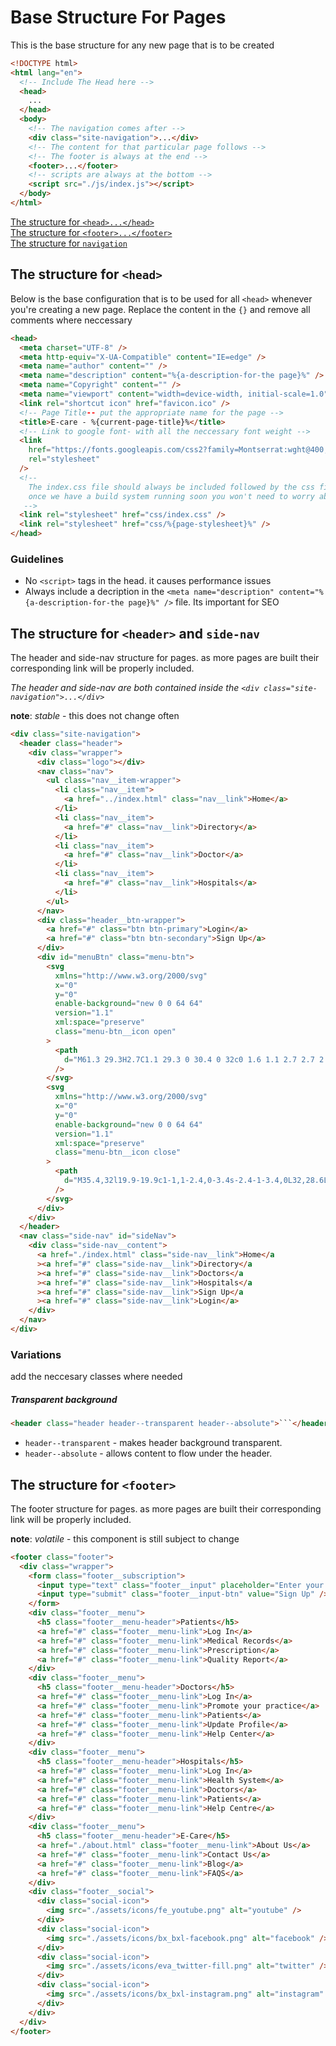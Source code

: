 # Base Structure For Pages

This is the base structure for any new page that is to be created

```html
<!DOCTYPE html>
<html lang="en">
  <!-- Include The Head here -->
  <head>
    ...
  </head>
  <body>
    <!-- The navigation comes after -->
    <div class="site-navigation">...</div>
    <!-- The content for that particular page follows -->
    <!-- The footer is always at the end -->
    <footer>...</footer>
    <!-- scripts are always at the bottom -->
    <script src="./js/index.js"></script>
  </body>
</html>
```

<!-- TODO UPdate links -->

[The structure for `<head>...</head>`](docs\page-head-structure.md) <br>
[The structure for `<footer>...</footer>`](docs\page-footer-structure.md) <br>
[The structure for `navigation`](docs\page-navigation-structure.md) <br>

## The structure for `<head>`

Below is the base configuration that is to be used for all `<head>`
whenever you're creating a new page.
Replace the content in the `{}` and remove all comments where neccessary

```html
<head>
  <meta charset="UTF-8" />
  <meta http-equiv="X-UA-Compatible" content="IE=edge" />
  <meta name="author" content="" />
  <meta name="description" content="%{a-description-for-the page}%" />
  <meta name="Copyright" content="" />
  <meta name="viewport" content="width=device-width, initial-scale=1.0" />
  <link rel="shortcut icon" href="favicon.ico" />
  <!-- Page Title-- put the appropriate name for the page -->
  <title>E-care - %{current-page-title}%</title>
  <!-- Link to google font- with all the neccessary font weight -->
  <link
    href="https://fonts.googleapis.com/css2?family=Montserrat:wght@400;500;600;700;800&display=swap"
    rel="stylesheet"
  />
  <!-- 
    The index.css file should always be included followed by the css file for that page.
    once we have a build system running soon you won't need to worry about this 
   -->
  <link rel="stylesheet" href="css/index.css" />
  <link rel="stylesheet" href="css/%{page-stylesheet}%" />
</head>
```

### Guidelines

- No `<script>` tags in the head. it causes performance issues
- Always include a decription in the `<meta name="description" content="%{a-description-for-the page}%" />` file. Its important for SEO

## The structure for `<header>` and `side-nav`

The header and side-nav structure for pages. as more pages are built their corresponding link will be properly included.

_The header and side-nav are both contained inside the `<div class="site-navigation">...</div>`_

**note**: _stable_ - this does not change often

```html
<div class="site-navigation">
  <header class="header">
    <div class="wrapper">
      <div class="logo"></div>
      <nav class="nav">
        <ul class="nav__item-wrapper">
          <li class="nav__item">
            <a href="../index.html" class="nav__link">Home</a>
          </li>
          <li class="nav__item">
            <a href="#" class="nav__link">Directory</a>
          </li>
          <li class="nav__item">
            <a href="#" class="nav__link">Doctor</a>
          </li>
          <li class="nav__item">
            <a href="#" class="nav__link">Hospitals</a>
          </li>
        </ul>
      </nav>
      <div class="header__btn-wrapper">
        <a href="#" class="btn btn-primary">Login</a>
        <a href="#" class="btn btn-secondary">Sign Up</a>
      </div>
      <div id="menuBtn" class="menu-btn">
        <svg
          xmlns="http://www.w3.org/2000/svg"
          x="0"
          y="0"
          enable-background="new 0 0 64 64"
          version="1.1"
          xml:space="preserve"
          class="menu-btn__icon open"
        >
          <path
            d="M61.3 29.3H2.7C1.1 29.3 0 30.4 0 32c0 1.6 1.1 2.7 2.7 2.7h58.7c1.6 0 2.7-1.1 2.7-2.7C64 30.4 62.9 29.3 61.3 29.3zM61.3 48H2.7C1.1 48 0 49.1 0 50.7c0 1.6 1.1 2.7 2.7 2.7h58.7c1.6 0 2.7-1.1 2.7-2.7C64 49.1 62.9 48 61.3 48zM2.7 16h58.7c1.6 0 2.7-1.1 2.7-2.7s-1.1-2.7-2.7-2.7H2.7c-1.6 0-2.7 1.1-2.7 2.7S1.1 16 2.7 16z"
          />
        </svg>
        <svg
          xmlns="http://www.w3.org/2000/svg"
          x="0"
          y="0"
          enable-background="new 0 0 64 64"
          version="1.1"
          xml:space="preserve"
          class="menu-btn__icon close"
        >
          <path
            d="M35.4,32l19.9-19.9c1-1,1-2.4,0-3.4s-2.4-1-3.4,0L32,28.6L12,8.8c-0.9-1-2.4-1-3.3,0s-1,2.4,0,3.4L28.6,32L8.7,51.9	c-1,1-1,2.4,0,3.4c0.5,0.4,1,0.7,1.7,0.7s1.2-0.2,1.7-0.7l20-19.9l20,19.8c0.5,0.4,1.2,0.7,1.7,0.7c0.5,0,1.2-0.2,1.7-0.7	c1-1,1-2.4,0-3.4L35.4,32z"
          />
        </svg>
      </div>
    </div>
  </header>
  <nav class="side-nav" id="sideNav">
    <div class="side-nav__content">
      <a href="./index.html" class="side-nav__link">Home</a
      ><a href="#" class="side-nav__link">Directory</a
      ><a href="#" class="side-nav__link">Doctors</a
      ><a href="#" class="side-nav__link">Hospitals</a
      ><a href="#" class="side-nav__link">Sign Up</a
      ><a href="#" class="side-nav__link">Login</a>
    </div>
  </nav>
</div>
```

### Variations

add the neccesary classes where needed

##### Transparent background

````html
<header class="header header--transparent header--absolute">```</header>
````

- `header--transparent` - makes header background transparent.
- `header--absolute` - allows content to flow under the header.

## The structure for `<footer>`

The footer structure for pages. as more pages are built their corresponding link will be properly included.

**note**: _volatile_ - this component is still subject to change

```html
<footer class="footer">
  <div class="wrapper">
    <form class="footer__subscription">
      <input type="text" class="footer__input" placeholder="Enter your email" />
      <input type="submit" class="footer__input-btn" value="Sign Up" />
    </form>
    <div class="footer__menu">
      <h5 class="footer__menu-header">Patients</h5>
      <a href="#" class="footer__menu-link">Log In</a>
      <a href="#" class="footer__menu-link">Medical Records</a>
      <a href="#" class="footer__menu-link">Prescription</a>
      <a href="#" class="footer__menu-link">Quality Report</a>
    </div>
    <div class="footer__menu">
      <h5 class="footer__menu-header">Doctors</h5>
      <a href="#" class="footer__menu-link">Log In</a>
      <a href="#" class="footer__menu-link">Promote your practice</a>
      <a href="#" class="footer__menu-link">Patients</a>
      <a href="#" class="footer__menu-link">Update Profile</a>
      <a href="#" class="footer__menu-link">Help Center</a>
    </div>
    <div class="footer__menu">
      <h5 class="footer__menu-header">Hospitals</h5>
      <a href="#" class="footer__menu-link">Log In</a>
      <a href="#" class="footer__menu-link">Health System</a>
      <a href="#" class="footer__menu-link">Doctors</a>
      <a href="#" class="footer__menu-link">Patients</a>
      <a href="#" class="footer__menu-link">Help Centre</a>
    </div>
    <div class="footer__menu">
      <h5 class="footer__menu-header">E-Care</h5>
      <a href="./about.html" class="footer__menu-link">About Us</a>
      <a href="#" class="footer__menu-link">Contact Us</a>
      <a href="#" class="footer__menu-link">Blog</a>
      <a href="#" class="footer__menu-link">FAQS</a>
    </div>
    <div class="footer__social">
      <div class="social-icon">
        <img src="./assets/icons/fe_youtube.png" alt="youtube" />
      </div>
      <div class="social-icon">
        <img src="./assets/icons/bx_bxl-facebook.png" alt="facebook" />
      </div>
      <div class="social-icon">
        <img src="./assets/icons/eva_twitter-fill.png" alt="twitter" />
      </div>
      <div class="social-icon">
        <img src="./assets/icons/bx_bxl-instagram.png" alt="instagram" />
      </div>
    </div>
  </div>
</footer>
```
